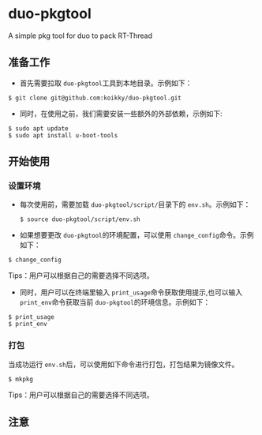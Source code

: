 # duo-pkgtool
A simple pkg tool for duo to pack RT-Thread                 

## 准备工作
- 首先需要拉取 `duo-pkgtool`工具到本地目录。示例如下：
``` shell 
$ git clone git@github.com:koikky/duo-pkgtool.git 
```
                   
- 同时，在使用之前，我们需要安装一些额外的外部依赖，示例如下:                           
``` shell
$ sudo apt update
$ sudo apt install u-boot-tools
```

## 开始使用
### 设置环境
- 每次使用前，需要加载 `duo-pkgtool/script/`目录下的 `env.sh`。示例如下：                                    
	``` shell
	$ source duo-pkgtool/script/env.sh 
	```  
                            
- 如果想要更改 `duo-pkgtool`的环境配置，可以使用 `change_config`命令。示例如下：
 ``` shell
$ change_config 
```           
Tips：用户可以根据自己的需要选择不同选项。                                    

- 同时，用户可以在终端里输入 `print_usage`命令获取使用提示,也可以输入 `print_env`命令获取当前 `duo-pkgtool`的环境信息。示例如下：                                      
 ``` shell 
$ print_usage
$ print_env
 ```                        

### 打包
当成功运行 `env.sh`后，可以使用如下命令进行打包，打包结果为镜像文件。                        
 ``` shell
$ mkpkg
```                             
Tips：用户可以根据自己的需要选择不同选项。                               

## 注意
